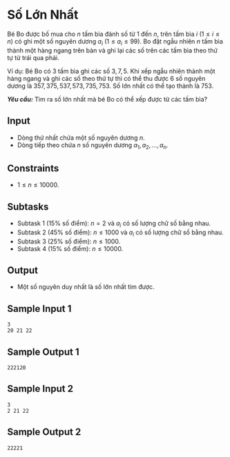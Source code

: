 # Số Lớn Nhất

Bé Bo được bố mua cho $n$ tấm bìa đánh số từ $1$ đến $n,$ trên tấm bìa $i \ (1 \le i \le n)$ có ghi một số nguyên dương $a_i \ (1 \le a_i \le 99)$. Bo đặt ngẫu nhiên $n$ tấm bìa thành một hàng ngang trên bàn và ghi lại các số trên các tấm bìa theo thứ tự từ trái qua phải.

Ví dụ: Bé Bo có $3$ tấm bìa ghi các số $3, 7, 5$. Khi xếp ngẫu nhiên thành một hàng ngang và ghi các số theo thứ tự thì có thể thu được $6$ số nguyên dương là $357, 375, 537, 573, 735, 753$. Số lớn nhất có thể tạo thành là $753$.

***Yêu cầu:*** Tìm ra số lớn nhất mà bé Bo có thể xếp được từ các tấm bìa?

## Input

- Dòng thứ nhất chứa một số nguyên dương $n$.
- Dòng tiếp theo chứa $n$ số nguyên dương $a_1, a_2, \dots, a_n$.

## Constraints

- $1 \le n \le 10000$.

## Subtasks

- Subtask $1$ ($15\%$ số điểm): $n=2$ và $a_i$ có số lượng chữ số bằng nhau.
- Subtask $2$ ($45\%$ số điểm): $n \le 1000$ và $a_i$ có số lượng chữ số bằng nhau.
- Subtask $3$ ($25\%$ số điểm): $n \le 1000$.
- Subtask $4$ ($15\%$ số điểm): $n \le 10000$.

## Output

- Một số nguyên duy nhất là số lớn nhất tìm được.

## Sample Input 1

```
3
20 21 22
```

## Sample Output 1

```
222120
```

## Sample Input 2

```
3
2 21 22
```
## Sample Output 2

```
22221
```